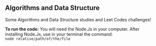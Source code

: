 ## Algorithms and Data Structure
Some Algorithms and Data Structure studies and Leet Codes challenges!

**To run the code:**
You will need the Node.Js in your computer.
After installing Node.Js, use in your terminal the command: </br>
`` node relative/path/of/the/file ``
